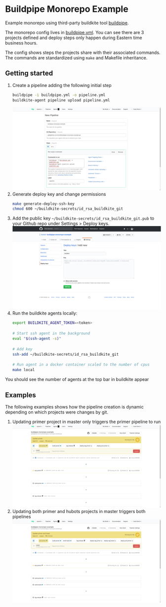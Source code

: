 # Buildpipe Monorepo Example

Example monorepo using third-party buildkite tool [buildpipe](https://github.com/ksindi/buildpipe/).

The monorepo config lives in [buildpipe.yml](https://github.com/ksindi/buildpipe-monorepo-example/blob/master/buildpipe.yml).
You can see there are 3 projects defined and deploy steps only happen during Eastern time business hours.

The config shows steps the projects share with their associated commands. The commands are standardized using `make` and Makefile inheritance.

## Getting started

1. Create a pipeline adding the following initial step
    ```bash
    buildpipe -i buildpipe.yml -o pipeline.yml
    buildkite-agent pipeline upload pipeline.yml
    ```
    ![Create pipeline](images/0-create-pipeline.png)
1. Generate deploy key and change permissions
    ```bash
    make generate-deploy-ssh-key
    chmod 600 ~/buildkite-secrets/id_rsa_buildkite_git
    ```
1. Add the public key `~/buildkite-secrets/id_rsa_buildkite_git.pub` to your Github repo under Settings > Deploy keys.
    ![Add deploy key](images/1-add-deploy-key.png)
1. Run the buildkite agents locally:
    ```bash
    export BUILDKITE_AGENT_TOKEN=<token>

    # Start ssh agent in the background
    eval "$(ssh-agent -s)"

    # Add key
    ssh-add ~/buildkite-secrets/id_rsa_buildkite_git

    # Run agent in a docker container scaled to the number of cpus
    make local
    ```
You should see the number of agents at the top bar in buildkite appear

## Examples
The following examples shows how the pipeline creation is dynamic depending on which projects
were changes by git.

1. Updating primer project in master only triggers the primer pipeline to run
    ![Add deploy key](images/2-update-primer.png)
1. Updating both primer and hubots projects in master triggers both pipelines
    ![Add deploy key](images/3-update-primer-and-hubot.png)
